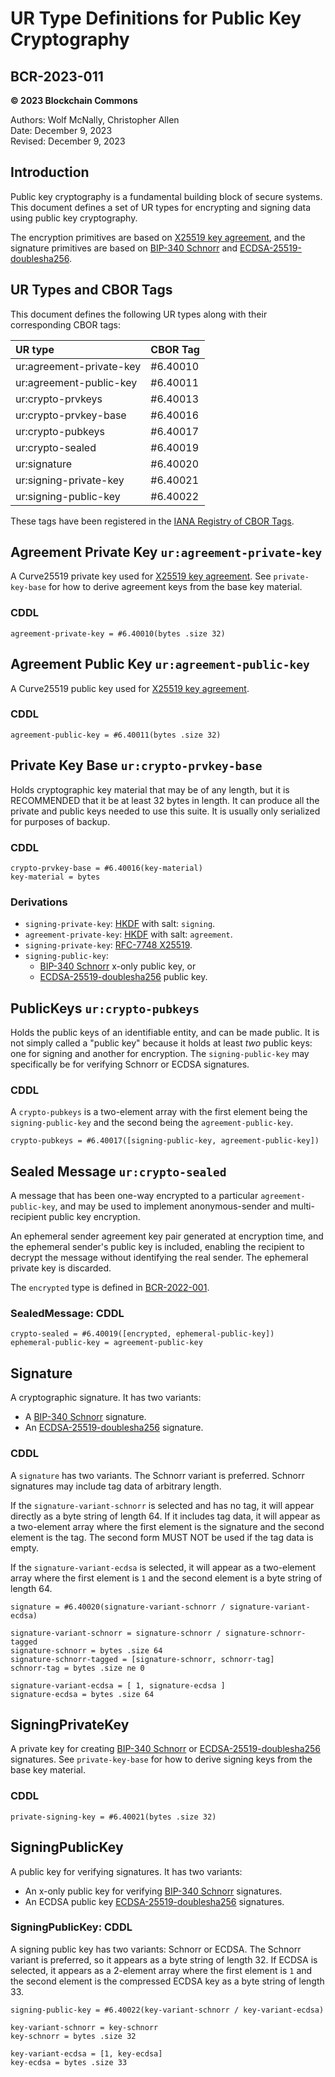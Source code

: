 # UR Type Definitions for Public Key Cryptography

## BCR-2023-011

**© 2023 Blockchain Commons**

Authors: Wolf McNally, Christopher Allen<br/>
Date: December 9, 2023<br/>
Revised: December 9, 2023

## Introduction

Public key cryptography is a fundamental building block of secure systems. This document defines a set of UR types for encrypting and signing data using public key cryptography.

The encryption primitives are based on [X25519 key agreement](https://datatracker.ietf.org/doc/html/rfc7748), and the signature primitives are based on [BIP-340 Schnorr](https://github.com/bitcoin/bips/blob/master/bip-0340.mediawiki) and [ECDSA-25519-doublesha256](https://en.bitcoin.it/wiki/BIP_0137).

## UR Types and CBOR Tags

This document defines the following UR types along with their corresponding CBOR tags:

| UR type                  | CBOR Tag |
| :----------------------- | :------- |
| ur:agreement-private-key | #6.40010 |
| ur:agreement-public-key  | #6.40011 |
| ur:crypto-prvkeys        | #6.40013 |
| ur:crypto-prvkey-base    | #6.40016 |
| ur:crypto-pubkeys        | #6.40017 |
| ur:crypto-sealed         | #6.40019 |
| ur:signature             | #6.40020 |
| ur:signing-private-key   | #6.40021 |
| ur:signing-public-key    | #6.40022 |

These tags have been registered in the [IANA Registry of CBOR Tags](https://www.iana.org/assignments/cbor-tags/cbor-tags.xhtml).

## Agreement Private Key `ur:agreement-private-key`

A Curve25519 private key used for [X25519 key agreement](https://datatracker.ietf.org/doc/html/rfc7748). See `private-key-base` for how to derive agreement keys from the base key material.

### CDDL

```
agreement-private-key = #6.40010(bytes .size 32)
```

## Agreement Public Key `ur:agreement-public-key`

A Curve25519 public key used for [X25519 key agreement](https://datatracker.ietf.org/doc/html/rfc7748).

### CDDL

```
agreement-public-key = #6.40011(bytes .size 32)
```

## Private Key Base `ur:crypto-prvkey-base`

Holds cryptographic key material that may be of any length, but it is RECOMMENDED that it be at least 32 bytes in length. It can produce all the private and public keys needed to use this suite. It is usually only serialized for purposes of backup.

### CDDL

```
crypto-prvkey-base = #6.40016(key-material)
key-material = bytes
```

### Derivations

* `signing-private-key`: [HKDF](https://www.rfc-editor.org/rfc/rfc6234) with salt: `signing`.
* `agreement-private-key`: [HKDF](https://www.rfc-editor.org/rfc/rfc6234) with salt: `agreement`.
* `signing-private-key`: [RFC-7748 X25519](https://datatracker.ietf.org/doc/html/rfc7748).
* `signing-public-key`:
    * [BIP-340 Schnorr](https://github.com/bitcoin/bips/blob/master/bip-0340.mediawiki) x-only public key, or
    * [ECDSA-25519-doublesha256](https://en.bitcoin.it/wiki/BIP_0137) public key.

## PublicKeys `ur:crypto-pubkeys`

Holds the public keys of an identifiable entity, and can be made public. It is not simply called a "public key" because it holds at least _two_ public keys: one for signing and another for encryption. The `signing-public-key` may specifically be for verifying Schnorr or ECDSA signatures.

### CDDL

A `crypto-pubkeys` is a two-element array with the first element being the `signing-public-key` and the second being the `agreement-public-key`.

```
crypto-pubkeys = #6.40017([signing-public-key, agreement-public-key])
```

## Sealed Message `ur:crypto-sealed`

A message that has been one-way encrypted to a particular `agreement-public-key`, and may be used to implement anonymous-sender and multi-recipient public key encryption.

An ephemeral sender agreement key pair generated at encryption time, and the ephemeral sender's public key is included, enabling the recipient to decrypt the message without identifying the real sender. The ephemeral private key is discarded.

The `encrypted` type is defined in [BCR-2022-001](bcr-2022-001-encrypted-message.md).

### SealedMessage: CDDL

```
crypto-sealed = #6.40019([encrypted, ephemeral-public-key])
ephemeral-public-key = agreement-public-key
```

## Signature

A cryptographic signature. It has two variants:

* A [BIP-340 Schnorr](https://github.com/bitcoin/bips/blob/master/bip-0340.mediawiki) signature.
* An [ECDSA-25519-doublesha256](https://en.bitcoin.it/wiki/BIP_0137) signature.

### CDDL

A `signature` has two variants. The Schnorr variant is preferred. Schnorr signatures may include tag data of arbitrary length.

If the `signature-variant-schnorr` is selected and has no tag, it will appear directly as a byte string of length 64. If it includes tag data, it will appear as a two-element array where the first element is the signature and the second element is the tag. The second form MUST NOT be used if the tag data is empty.

If the `signature-variant-ecdsa` is selected, it will appear as a two-element array where the first element is `1` and the second element is a byte string of length 64.

```
signature = #6.40020(signature-variant-schnorr / signature-variant-ecdsa)

signature-variant-schnorr = signature-schnorr / signature-schnorr-tagged
signature-schnorr = bytes .size 64
signature-schnorr-tagged = [signature-schnorr, schnorr-tag]
schnorr-tag = bytes .size ne 0

signature-variant-ecdsa = [ 1, signature-ecdsa ]
signature-ecdsa = bytes .size 64
```

## SigningPrivateKey

A private key for creating [BIP-340 Schnorr](https://github.com/bitcoin/bips/blob/master/bip-0340.mediawiki) or [ECDSA-25519-doublesha256](https://en.bitcoin.it/wiki/BIP_0137) signatures. See `private-key-base` for how to derive signing keys from the base key material.

### CDDL

```
private-signing-key = #6.40021(bytes .size 32)
```

## SigningPublicKey

A public key for verifying signatures. It has two variants:

* An x-only public key for verifying [BIP-340 Schnorr](https://github.com/bitcoin/bips/blob/master/bip-0340.mediawiki) signatures.
* An ECDSA public key [ECDSA-25519-doublesha256](https://en.bitcoin.it/wiki/BIP_0137) signatures.

### SigningPublicKey: CDDL

A signing public key has two variants: Schnorr or ECDSA. The Schnorr variant is preferred, so it appears as a byte string of length 32. If ECDSA is selected, it appears as a 2-element array where the first element is `1` and the second element is the compressed ECDSA key as a byte string of length 33.

```
signing-public-key = #6.40022(key-variant-schnorr / key-variant-ecdsa)

key-variant-schnorr = key-schnorr
key-schnorr = bytes .size 32

key-variant-ecdsa = [1, key-ecdsa]
key-ecdsa = bytes .size 33
```
